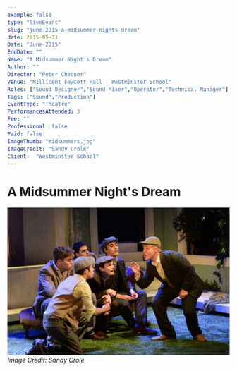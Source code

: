 ```yaml
---
example: false
type: "liveEvent"
slug: "june-2015-a-midsummer-nights-dream"
date: 2015-05-31
Date: "June-2015"
EndDate: ""
Name: "A Midsummer Night's Dream"
Author: ""
Director: "Peter Chequer"
Venue: "Millicent Fawcett Hall | Westminster School"
Roles: ["Sound Designer","Sound Mixer","Operator","Technical Manager"]
Tags: ["Sound","Production"]
EventType: "Theatre"
PerformancesAttended: 3
Fee: ""
Professional: false
Paid: false
ImageThumb: "midsummers.jpg"
ImageCredit: "Sandy Crole"
Client:  "Westminster School"
---
```


# A Midsummer Night's Dream

![Image by Sandy Crole](./images/midsummers.jpg)
*Image Credit: Sandy Crole*

